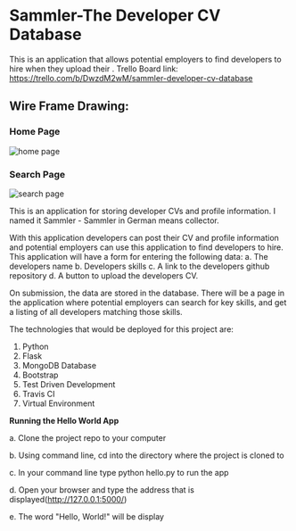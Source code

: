 # Sammler-The Developer CV Database
This is an application that allows potential employers to find developers to hire when they upload their .
Trello Board link: https://trello.com/b/DwzdM2wM/sammler-developer-cv-database

## Wire Frame Drawing:

### Home Page
![home page](https://user-images.githubusercontent.com/39812151/46533795-d728dc00-c89d-11e8-896d-d6b17e9e0edc.PNG)

### Search Page
![search page](https://user-images.githubusercontent.com/39812151/46534752-35a38980-c8a1-11e8-9197-5d3aea6fceaa.PNG)







This is an application for storing developer CVs and profile information. I named it Sammler - Sammler in German means collector.

With this application developers can post their CV and profile information and potential employers
can use this application to find developers to hire. This application will have a form for entering the following data:
a. The developers name
b. Developers skills 
c. A link to the developers github repository
d. A button to upload the developers CV.

On submission, the data are stored in the database. There will be a page in the application where potential employers can search for 
key skills, and get a listing of all developers matching those skills.

The technologies that would be deployed for this project are:
1. Python
2. Flask
3. MongoDB Database
4. Bootstrap
5. Test Driven Development
6. Travis CI
7. Virtual Environment



**Running the Hello World App**

a. Clone the project repo to your computer

b. Using command line, cd into the directory where the project is cloned to

c. In your command line type python hello.py to run the app

d. Open your browser and type the address that is displayed(http://127.0.0.1:5000/)

e. The word "Hello, World!" will be display 
 



